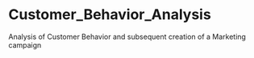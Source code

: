 # Customer_Behavior_Analysis
Analysis of Customer Behavior and subsequent creation of a Marketing campaign
